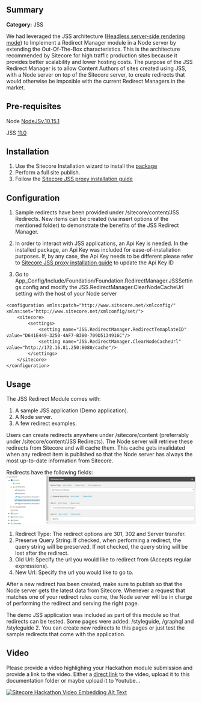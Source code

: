 ## Summary

**Category:** JSS

We had leveraged the JSS architecture ([Headless server-side rendering mode](https://jss.sitecore.com/docs/fundamentals/application-modes)) to Implement a Redirect Manager module in a Node server by extending the Out-Of-The-Box characteristics. This is the architecture recommended by Sitecore for high traffic production sites because it provides better scalability and lower hosting costs. The purpose of the JSS Redirect Manager is to allow Content Authors of sites created using JSS, with a Node server on top of the Sitecore server, to create redirects that would otherwise be imposible with the current Redirect Managers in the market. 

## Pre-requisites


Node [NodeJSv.10.15.1](https://nodejs.org/dist/latest-v10.x/)

JSS [11.0](https://dev.sitecore.net/Downloads/Sitecore_JavaScript_Services/110/Sitecore_JavaScript_Services_1100.aspx)

## Installation

1. Use the Sitecore Installation wizard to install the [package](/sc.package/JSSRedirectManager-20190302.5.zip)
2. Perform a full site publish.
3. Follow the [Sitecore JSS proxy installation guide](/src/Project/Website/node-headless-ssr-proxy)

## Configuration

1. Sample redirects have been provided under /sitecore/content/JSS Redirects. New items can be created (via insert options of the mentioned folder) to demonstrate the benefits of the JSS Redirect Manager. 

2. In order to interact with JSS applications, an Api Key is needed. In the installed package, an Api Key was included for ease-of-installation purposes. If, by any case, the Api Key needs to be different please refer to [Sitecore JSS proxy installation guide](/src/Project/Website/node-headless-ssr-proxy) to update the Api Key ID

3. Go to App_Config/Include/Foundation/Foundation.RedirectManager.JSSSettings.config and modify the JSS.RedirectManager.ClearNodeCacheUrl setting with the host of your Node server

```
<configuration xmlns:patch="http://www.sitecore.net/xmlconfig/" xmlns:set="http://www.sitecore.net/xmlconfig/set/">
    <sitecore>
        <settings>
            <setting name="JSS.RedirectManager.RedirectTemaplateID" value="D641E449-3250-4AF7-B380-709D5134916C"/>
            <setting name="JSS.RedirectManager.ClearNodeCacheUrl" value="http://172.16.81.250:8080/cache"/>
        </settings>
    </sitecore>
</configuration>
```

## Usage

The JSS Redirect Module comes with:
1. A sample JSS application (Demo application).
2. A Node server.
3. A few redirect examples.

Users can create redirects anywhere under /sitecore/content (preferrably under /sitecore/content/JSS Redirects). The Node server will retrieve these redirects from Sitecore and will cache them. This cache gets invalidated when any redirect item is published so that the Node server has always the most up-to-date information from Sitecore.

Redirects have the following fields: 
![Redirect Fields](https://raw.githubusercontent.com/Sitecore-Hackathon/2019-TEAM-ECUADOR/master/documentation/images/redirect.PNG)

1. Redirect Type: The redirect options are 301, 302 and Server transfer.
2. Preserve Query String: If checked, when performing a redirect, the query string will be preserved. If not checked, the query string will be lost after the redirect.
3. Old Url: Specify the url you would like to redirect from (Accepts regular expressions).
4. New Url: Specify the url you would like to go to.

After a new redirect has been created, make sure to publish so that the Node server gets the latest data from Sitecore. Whenever a request that matches one of your redirect rules come, the Node server will be in charge of performing the redirect and serving the right page. 

The demo JSS application was included as part of this module so that redirects can be tested. Some pages were added: /styleguide, /graphql and /styleguide 2. You can create new redirects to this pages or just test the sample redirects that come with the application. 


## Video

Please provide a video highlighing your Hackathon module submission and provide a link to the video. Either a [direct link](https://www.youtube.com/watch?v=EpNhxW4pNKk) to the video, upload it to this documentation folder or maybe upload it to Youtube...

[![Sitecore Hackathon Video Embedding Alt Text](https://img.youtube.com/vi/EpNhxW4pNKk/0.jpg)](https://www.youtube.com/watch?v=EpNhxW4pNKk)
